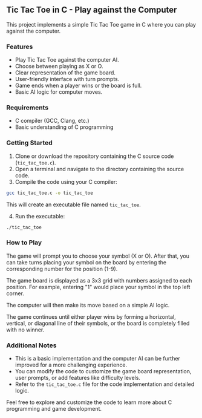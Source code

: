 ## Tic Tac Toe in C - Play against the Computer

This project implements a simple Tic Tac Toe game in C where you can play against the computer.

### Features

* Play Tic Tac Toe against the computer AI.
* Choose between playing as X or O.
* Clear representation of the game board.
* User-friendly interface with turn prompts.
* Game ends when a player wins or the board is full.
* Basic AI logic for computer moves.

### Requirements

* C compiler (GCC, Clang, etc.)
* Basic understanding of C programming

### Getting Started

1. Clone or download the repository containing the C source code (`tic_tac_toe.c`).
2. Open a terminal and navigate to the directory containing the source code.
3. Compile the code using your C compiler:

```bash
gcc tic_tac_toe.c -o tic_tac_toe
```

This will create an executable file named `tic_tac_toe`.

4. Run the executable:

```bash
./tic_tac_toe
```

### How to Play

The game will prompt you to choose your symbol (X or O). After that, you can take turns placing your symbol on the board by entering the corresponding number for the position (1-9). 

The game board is displayed as a 3x3 grid with numbers assigned to each position. For example, entering "1" would place your symbol in the top left corner.

The computer will then make its move based on a simple AI logic. 

The game continues until either player wins by forming a horizontal, vertical, or diagonal line of their symbols, or the board is completely filled with no winner.

### Additional Notes

* This is a basic implementation and the computer AI can be further improved for a more challenging experience.
* You can modify the code to customize the game board representation, user prompts, or add features like difficulty levels.
* Refer to the `tic_tac_toe.c` file for the code implementation and detailed logic.

Feel free to explore and customize the code to learn more about C programming and game development.

